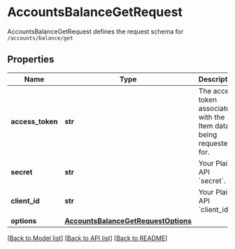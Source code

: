 # AccountsBalanceGetRequest

AccountsBalanceGetRequest defines the request schema for `/accounts/balance/get`
## Properties
Name | Type | Description | Notes
------------ | ------------- | ------------- | -------------
**access_token** | **str** | The access token associated with the Item data is being requested for. | 
**secret** | **str** | Your Plaid API &#x60;secret&#x60;. | [optional] 
**client_id** | **str** | Your Plaid API &#x60;client_id&#x60;. | [optional] 
**options** | [**AccountsBalanceGetRequestOptions**](AccountsBalanceGetRequestOptions.md) |  | [optional] 

[[Back to Model list]](../README.md#documentation-for-models) [[Back to API list]](../README.md#documentation-for-api-endpoints) [[Back to README]](../README.md)


